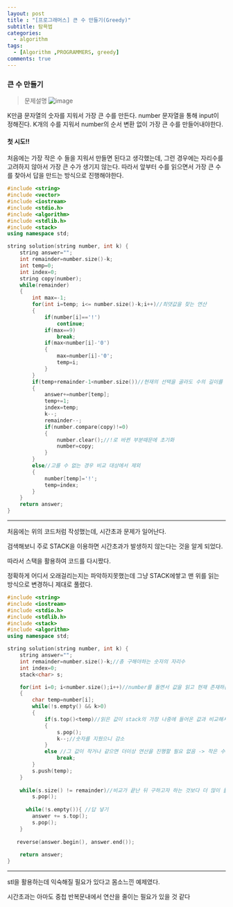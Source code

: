 ```yaml
---
layout: post
title : "[프로그래머스] 큰 수 만들기(Greedy)"
subtitle: 탐욕법
categories:
  - algorithm
tags:
  - [Algorithm ,PROGRAMMERS, greedy]
comments: true  
---
```


### 큰 수 만들기  


>  문제설명 
![image](https://user-images.githubusercontent.com/55472510/110427630-654ac180-80eb-11eb-81d6-00546f1a5fcc.png)

K만큼 문자열의 숫자를 지워서 가장 큰 수를 만든다.
number 문자열을 통해 input이 정해진다. 
K개의 수를 지워서 number의 순서 변환 없이 가장 큰 수를 만들어내야한다.


#### 첫 시도!! 
처음에는 가장 작은 수 들을 지워서 만들면 된다고 생각했는데, 그런 경우에는 자리수를 고려하지 않아서 가장 큰 수가 생기지 않는다. 따라서 앞부터 수를 읽으면서 가장 큰 수를 찾아서 답을 만드는 방식으로 진행해야한다.


```cpp
#include <string>
#include <vector>
#include <iostream>
#include <stdio.h>
#include <algorithm>
#include <stdlib.h>
#include <stack>
using namespace std;

string solution(string number, int k) {
    string answer=""; 
    int remainder=number.size()-k;
    int temp=0;
    int index=0;
    string copy(number);
    while(remainder)
    {
        int max=-1;
        for(int i=temp; i<= number.size()-k;i++)//최댓값을 찾는 연산
        {
            if(number[i]=='!')
                continue;
            if(max==9)
                break;
            if(max<number[i]-'0')
            {
                max=number[i]-'0';
                temp=i;
            }           
        }
        if(temp+remainder-1<number.size())//현재의 선택을 골라도 수의 길이를 맞출 수 있는지 판단
        {           
            answer+=number[temp]; 
            temp+=1;
            index=temp;
            k--;
            remainder--;
            if(number.compare(copy)!=0)
            {
                number.clear();//!로 바뀐 부분때문에 초기화
                number=copy;
            }
        }
        else//고를 수 없는 경우 비교 대상에서 제외
        {
            number[temp]='!';
            temp=index;
        }       
    }    
    return answer;
}
```
***
처음에는 위의 코드처럼 작성했는데, 시간초과 문제가 일어난다. 

검색해보니 주로 STACK을 이용하면 시간초과가 발생하지 않는다는 것을 알게 되었다. 

따라서 스택을 활용하여 코드를 다시짰다.

정확하게 어디서 오래걸리는지는 파악하지못했는데 그냥 STACK에쌓고 맨 위를 읽는 방식으로 변경하니 제대로 풀렸다.

```cpp
#include <string>
#include <iostream>
#include <stdio.h>
#include <stdlib.h>
#include <stack>
#include <algorithm>
using namespace std;

string solution(string number, int k) {
    string answer=""; 
    int remainder=number.size()-k;//총 구해야하는 숫자의 자리수
    int index=0;
    stack<char> s;

    for(int i=0; i<number.size();i++)//number를 돌면서 값을 읽고 현재 존재하는 stack의 가장 위의 값과 비교
    {
        char temp=number[i];
        while(!s.empty() && k>0)
        {
            if(s.top()<temp)//읽은 값이 stack의 가장 나중에 들어온 값과 비교해서 더 작으면 그 값은 제외
            {
                s.pop();
                k--;//숫자를 지웠으니 감소
            }
            else //그 값이 작거나 같으면 더이상 연산을 진행할 필요 없음 -> 작은 수는 들어올 필요 x
                break;
        }
        s.push(temp);
    }
    
    while(s.size() != remainder)//비교가 끝난 뒤 구하고자 하는 것보다 더 많이 들어왔으면 필요없는 값이므로 지움
        s.pop(); 
    
      while(!s.empty()){ //답 넣기 
        answer += s.top();
        s.pop();
    }
    
   reverse(answer.begin(), answer.end()); 
        
    return answer;
}

```

***
stl을 활용하는데 익숙해질 필요가 있다고 몸소느낀 예제였다. 

시간초과는 아마도 중첩 반복문내에서 연산을 줄이는 필요가 있을 것 같다
